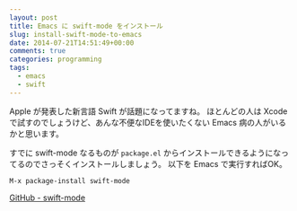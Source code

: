 ```yaml
---
layout: post
title: Emacs に swift-mode をインストール
slug: install-swift-mode-to-emacs
date: 2014-07-21T14:51:49+00:00
comments: true
categories: programming
tags:
  - emacs
  - swift
---
```


Apple が発表した新言語 Swift が話題になってますね。
ほとんどの人は Xcode で試すのでしょうけど、あんな不便なIDEを使いたくない Emacs 病の人がいるかと思います。

すでに swift-mode なるものが `package.el` からインストールできるようになってるのでさっそくインストールしましょう。
以下を Emacs で実行すればOK。

    M-x package-install swift-mode

<a href="https://github.com/chrisbarrett/swift-mode" title="swift-mode" target="_blank">GitHub - swift-mode</a>
